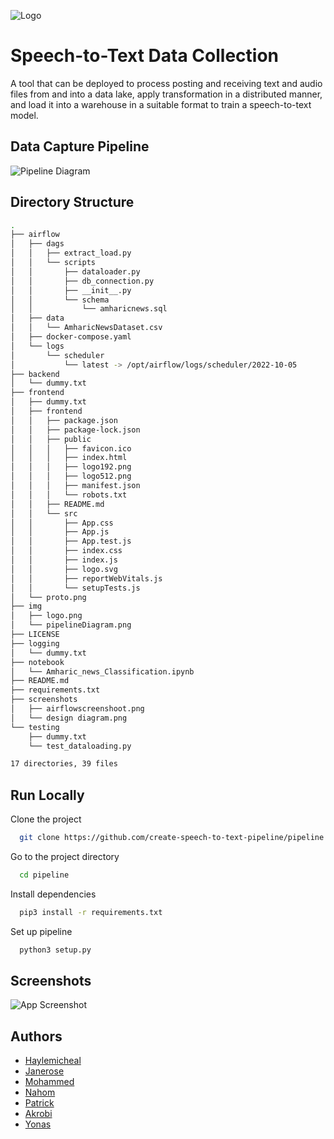![Logo](./img/logo.png)

# Speech-to-Text Data Collection

A tool that can be deployed to process posting and receiving text and audio files from and into a data lake, apply transformation in a distributed manner, and load it into a warehouse in a suitable format to train a speech-to-text model.

## Data Capture Pipeline

![Pipeline Diagram](./img/pipelineDiagram.png)

## Directory Structure

```bash
.
├── airflow
│   ├── dags
│   │   ├── extract_load.py
│   │   └── scripts
│   │       ├── dataloader.py
│   │       ├── db_connection.py
│   │       ├── __init__.py
│   │       └── schema
│   │           └── amharicnews.sql
│   ├── data
│   │   └── AmharicNewsDataset.csv
│   ├── docker-compose.yaml
│   └── logs
│       └── scheduler
│           └── latest -> /opt/airflow/logs/scheduler/2022-10-05
├── backend
│   └── dummy.txt
├── frontend
│   ├── dummy.txt
│   ├── frontend
│   │   ├── package.json
│   │   ├── package-lock.json
│   │   ├── public
│   │   │   ├── favicon.ico
│   │   │   ├── index.html
│   │   │   ├── logo192.png
│   │   │   ├── logo512.png
│   │   │   ├── manifest.json
│   │   │   └── robots.txt
│   │   ├── README.md
│   │   └── src
│   │       ├── App.css
│   │       ├── App.js
│   │       ├── App.test.js
│   │       ├── index.css
│   │       ├── index.js
│   │       ├── logo.svg
│   │       ├── reportWebVitals.js
│   │       └── setupTests.js
│   └── proto.png
├── img
│   ├── logo.png
│   └── pipelineDiagram.png
├── LICENSE
├── logging
│   └── dummy.txt
├── notebook
│   └── Amharic_news_Classification.ipynb
├── README.md
├── requirements.txt
├── screenshots
│   ├── airflowscreenshoot.png
│   └── design diagram.png
└── testing
    ├── dummy.txt
    └── test_dataloading.py

17 directories, 39 files

```

## Run Locally

Clone the project

```bash
  git clone https://github.com/create-speech-to-text-pipeline/pipeline
```

Go to the project directory

```bash
  cd pipeline
```

Install dependencies

```bash
  pip3 install -r requirements.txt
```

Set up pipeline

```bash
  python3 setup.py
```

## Screenshots

![App Screenshot](https://via.placeholder.com/468x300?text=App+Screenshot+Here)

## Authors

- [Haylemicheal](https://github.com/Haylemicheal)
- [Janerose](https://github.com/KaydeeJR)
- [Mohammed](https://github.com/MohammedEsamaldin)
- [Nahom](https://github.com/nahomHmichael)
- [Patrick](https://github.com/prubayita)
- [Akrobi](https://github.com/akrobi)
- [Yonas](https://github.com/yonamg)
